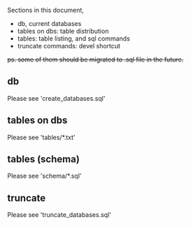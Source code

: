 Sections in this document,

- db, current databases
- tables on dbs: table distribution
- tables: table listing, and sql commands
- truncate commands: devel shortcut

<s>ps. some of them should be migrated to .sql file in the future.</s>

db
--------------------------------

Please see 'create_databases.sql'

tables on dbs
--------------------------------

Please see 'tables/*.txt'

tables (schema)
--------------------------------

Please see 'schema/*.sql'

truncate
--------------------------------

Please see 'truncate_databases.sql'

